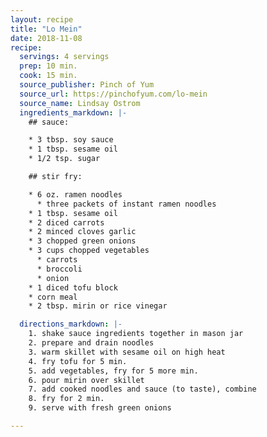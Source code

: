 ```yaml
---
layout: recipe
title: "Lo Mein"
date: 2018-11-08
recipe:
  servings: 4 servings
  prep: 10 min.
  cook: 15 min.
  source_publisher: Pinch of Yum
  source_url: https://pinchofyum.com/lo-mein
  source_name: Lindsay Ostrom
  ingredients_markdown: |-
    ## sauce:

    * 3 tbsp. soy sauce
    * 1 tbsp. sesame oil
    * 1/2 tsp. sugar

    ## stir fry:

    * 6 oz. ramen noodles
      * three packets of instant ramen noodles
    * 1 tbsp. sesame oil
    * 2 diced carrots
    * 2 minced cloves garlic
    * 3 chopped green onions
    * 3 cups chopped vegetables
      * carrots
      * broccoli
      * onion
    * 1 diced tofu block
    * corn meal
    * 2 tbsp. mirin or rice vinegar

  directions_markdown: |-
    1. shake sauce ingredients together in mason jar
    2. prepare and drain noodles
    3. warm skillet with sesame oil on high heat
    4. fry tofu for 5 min.
    5. add vegetables, fry for 5 more min.
    6. pour mirin over skillet
    7. add cooked noodles and sauce (to taste), combine
    8. fry for 2 min.
    9. serve with fresh green onions

---
```


